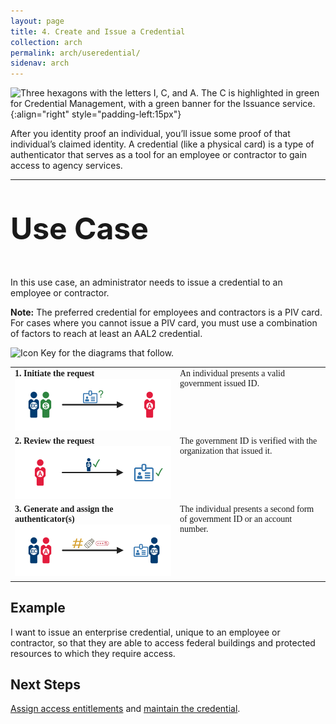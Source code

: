 ```yaml
---
layout: page
title: 4. Create and Issue a Credential
collection: arch
permalink: arch/useredential/
sidenav: arch
---
```


![Three hexagons with the letters I, C, and A. The C is highlighted in green for Credential Management, with a green banner for the Issuance service. ](../../assets/arch/usecases/Credential-Issuance.png){:align="right" style="padding-left:15px"}

After you identity proof an individual, you’ll issue some proof of that individual’s claimed identity. A credential (like a physical card) is a type of authenticator that serves as a tool for an employee or contractor to gain access to agency services.

---

<p style="font-size: 3rem; font-weight: 700;">Use Case</p>

In this use case, an administrator needs to issue a credential to an employee or contractor.

**Note:** The preferred credential for employees and contractors is a PIV card. For cases where you cannot issue a PIV card, you must use a combination of factors to reach at least an AAL2 credential.

![Icon Key for the diagrams that follow.](../../assets/arch/usecases/4-IconKey.png)

<style>

td {
  font-family: "Cambria", "Georgia", "Times New Roman", "Times", serif;
  vertical-align:top;
}

</style>

<table>
  <tr>
    <td style="width:250px;border:0px;"><strong>1. Initiate the request</strong> <br> <img src="/assets/arch/usecases/4-1.png" width="250" alt="A diagram showing an employee or contractor and a sponsor or supervisor initiating a credential request with an administrator."></td>
    <td style="border:0px;">An individual presents a valid government issued ID.</td>
  </tr>
  <tr>
    <td style="width:250px;border:0px;"><strong>2. Review the request</strong> <br> <img src="/assets/arch/usecases/4-2.png" width="250" alt="A diagram showing an administrator verifying the presented credential with the organization that issued it."></td>
    <td style="border:0px;">The government ID is verified with the organization that issued it.</td>
  </tr>
    <tr>
    <td style="width:250px;border:0px;"><strong>3. Generate and assign the authenticator(s)</strong> <br> <img src="/assets/arch/usecases/4-3.png" width="250" alt="A diagram showing an administrator generating and assigning an authenticator to the employee or contractor."></td>
    <td style="border:0px;">The individual presents a second form of government ID or an account number.</td>
  </tr>
</table>

## Example

I want to issue an enterprise credential, unique to an employee or contractor, so that they are able to access federal buildings and protected resources to which they require access.

## Next Steps

[Assign access entitlements](../manageaccess) and [maintain the credential](../managecredential).
